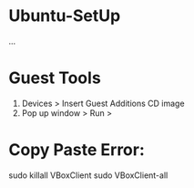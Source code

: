 # Ubuntu-SetUp
...
# Guest Tools
1) Devices > Insert Guest Additions CD image
2) Pop up window > Run > 

# Copy Paste Error:
sudo killall VBoxClient 
sudo VBoxClient-all
